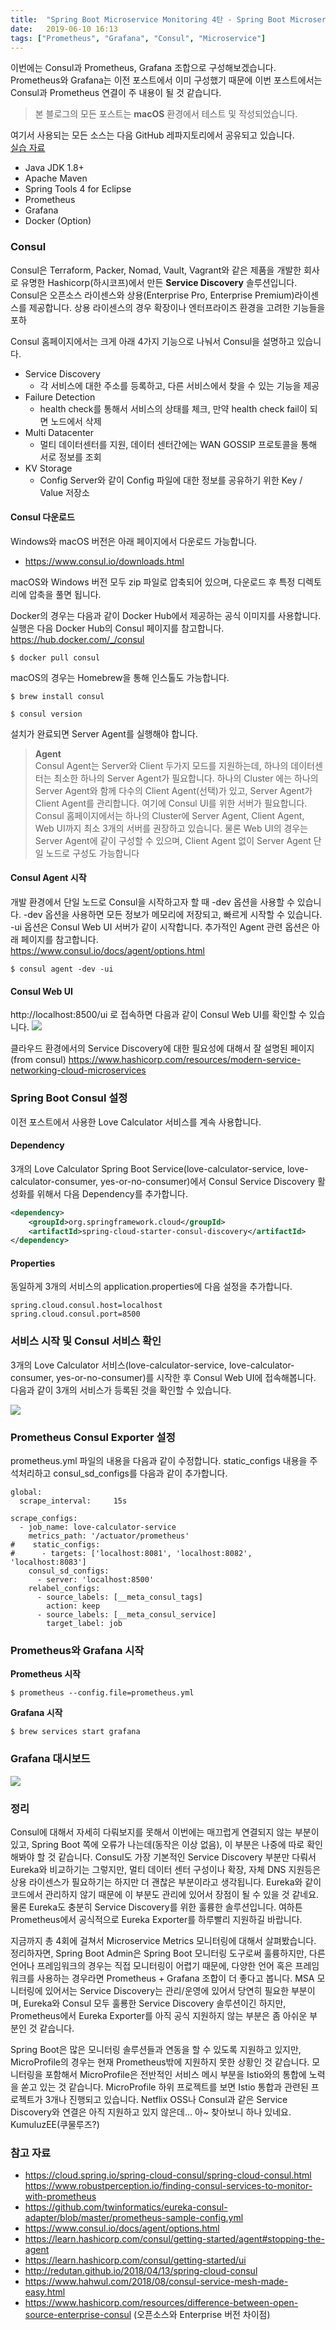 ```yaml
---
title:  "Spring Boot Microservice Monitoring 4탄 - Spring Boot Microservice Monitoring with Consul, Prometheus and Grafana"
date:   2019-06-10 16:13
tags: ["Prometheus", "Grafana", "Consul", "Microservice"]
---
```


이번에는 Consul과 Prometheus, Grafana 조합으로 구성해보겠습니다. Prometheus와 Grafana는 이전 포스트에서 이미 구성했기 때문에 이번 포스트에서는 Consul과 Prometheus 연결이 주 내용이 될 것 같습니다.

> 본 블로그의 모든 포스트는 **macOS** 환경에서 테스트 및 작성되었습니다.  

여기서 사용되는 모든 소스는 다음 GitHub 레파지토리에서 공유되고 있습니다.  
[실습 자료](https://github.com/MangDan/spring-boot-monitoring)

* Java JDK 1.8+
* Apache Maven
* Spring Tools 4 for Eclipse
* Prometheus
* Grafana
* Docker (Option)

### Consul
Consul은 Terraform, Packer, Nomad, Vault, Vagrant와 같은 제품을 개발한 회사로 유명한 Hashicorp(하시코프)에서 만든 **Service Discovery** 솔루션입니다. Consul은 오픈소스 라이센스와 상용(Enterprise Pro, Enterprise Premium)라이센스를 제공합니다. 상용 라이센스의 경우 확장이나 엔터프라이즈 환경을 고려한 기능들을 포하

Consul 홈페이지에서는 크게 아래 4가지 기능으로 나눠서 Consul을 설명하고 있습니다.
* Service Discovery
  * 각 서비스에 대한 주소를 등록하고, 다른 서비스에서 찾을 수 있는 기능을 제공
* Failure Detection
  * health check를 통해서 서비스의 상태를 체크, 만약 health check fail이 되면 노드에서 삭제
* Multi Datacenter
  * 멀티 데이터센터를 지원, 데이터 센터간에는 WAN GOSSIP 프로토콜을 통해 서로 정보를 조회
* KV Storage
  * Config Server와 같이 Config 파일에 대한 정보를 공유하기 위한 Key / Value 저장소

#### Consul 다운로드
Windows와 macOS 버전은 아래 페이지에서 다운로드 가능합니다.
* https://www.consul.io/downloads.html

macOS와 Windows 버전 모두 zip 파일로 압축되어 있으며, 다운로드 후 특정 디렉토리에 압축을 풀면 됩니다.

Docker의 경우는 다음과 같이 Docker Hub에서 제공하는 공식 이미지를 사용합니다. 실행은 다음 Docker Hub의 Consul 페이지를 참고합니다.  
https://hub.docker.com/_/consul
```
$ docker pull consul
```

macOS의 경우는 Homebrew을 통해 인스톨도 가능합니다.
```
$ brew install consul

$ consul version
```

설치가 완료되면 Server Agent를 실행해야 합니다. 

> **Agent**  
> Consul Agent는 Server와 Client 두가지 모드를 지원하는데, 하나의 데이터센터는 최소한 하나의 Server Agent가 필요합니다. 하나의 Cluster 에는 하나의 Server Agent와 함께 다수의 Client Agent(선택)가 있고, Server Agent가 Client Agent를 관리합니다. 여기에 Consul UI를 위한 서버가 필요합니다. Consul 홈페이지에서는 하나의 Cluster에 Server Agent, Client Agent, Web UI까지 최소 3개의 서버를 권장하고 있습니다. 물론 Web UI의 경우는 Server Agent에 같이 구성할 수 있으며, Client Agent 없이 Server Agent 단일 노드로 구성도 가능합니다

#### Consul Agent 시작
개발 환경에서 단일 노드로 Consul을 시작하고자 할 때 -dev 옵션을 사용할 수 있습니다. -dev 옵션을 사용하면 모든 정보가 메모리에 저장되고, 빠르게 시작할 수 있습니다. -ui 옵션은 Consul  Web UI 서버가 같이 시작합니다. 추가적인 Agent 관련 옵션은 아래 페이지를 참고합니다.  
https://www.consul.io/docs/agent/options.html

```
$ consul agent -dev -ui
```

#### Consul Web UI
http://localhost:8500/ui 로 접속하면 다음과 같이 Consul Web UI를 확인할 수 있습니다.
![](../assets/images/msa-monitoring-consul-web-ui.png)


클라우드 환경에서의 Service Discovery에 대한 필요성에 대해서 잘 설명된 페이지 (from consul)
https://www.hashicorp.com/resources/modern-service-networking-cloud-microservices

### Spring Boot Consul 설정
이전 포스트에서 사용한 Love Calculator 서비스를 계속 사용합니다.

#### Dependency
3개의 Love Calculator Spring Boot Service(love-calculator-service, love-calculator-consumer, yes-or-no-consumer)에서 Consul Service Discovery 활성화를 위해서 다음 Dependency를 추가합니다.

```xml
<dependency>
    <groupId>org.springframework.cloud</groupId>
    <artifactId>spring-cloud-starter-consul-discovery</artifactId>
</dependency>
```

#### Properties
동일하게 3개의 서비스의 application.properties에 다음 설정을 추가합니다.
```properties
spring.cloud.consul.host=localhost
spring.cloud.consul.port=8500
```

### 서비스 시작 및 Consul 서비스 확인
3개의 Love Calculator 서비스(love-calculator-service, love-calculator-consumer, yes-or-no-consumer)를 시작한 후 Consul Web UI에 접속해봅니다. 다음과 같이 3개의 서비스가 등록된 것을 확인할 수 있습니다.

![](../assets/images/msa-monitoring-consul-registered-services.png)

### Prometheus Consul Exporter 설정
prometheus.yml 파일의 내용을 다음과 같이 수정합니다. static_configs 내용을 주석처리하고 consul_sd_configs를 다음과 같이 추가합니다.

```properties
global:
  scrape_interval:     15s

scrape_configs:
  - job_name: love-calculator-service
    metrics_path: '/actuator/prometheus'
#    static_configs:
#      - targets: ['localhost:8081', 'localhost:8082', 'localhost:8083']
    consul_sd_configs:
      - server: 'localhost:8500'
    relabel_configs:
      - source_labels: [__meta_consul_tags]
        action: keep
      - source_labels: [__meta_consul_service]
        target_label: job
```

### Prometheus와 Grafana 시작

**Prometheus 시작**
```
$ prometheus --config.file=prometheus.yml
```

**Grafana 시작**
```
$ brew services start grafana
```

### Grafana 대시보드
![](../assets/images/msa-monitoring-grafana-consul-prom-dashboard.png)

### 정리
Consul에 대해서 자세히 다뤄보지를 못해서 이번에는 매끄럽게 연결되지 않는 부분이 있고, Spring Boot 쪽에 오류가 나는데(동작은 이상 없음), 이 부분은 나중에 따로 확인해봐야 할 것 같습니다. Consul도 가장 기본적인 Service Discovery 부분만 다뤄서 Eureka와 비교하기는 그렇지만, 멀티 데이터 센터 구성이나 확장, 자체 DNS 지원등은 상용 라이센스가 필요하기는 하지만 더 괜찮은 부분이라고 생각됩니다. Eureka와 같이 코드에서 관리하지 않기 때문에 이 부분도 관리에 있어서 장점이 될 수 있을 것 같네요. 물론 Eureka도 충분히 Service Discovery를 위한 훌륭한 솔루션입니다. 여하튼 Prometheus에서 공식적으로 Eureka Exporter를 하루빨리 지원하길 바랍니다.

지금까지 총 4회에 걸쳐서 Microservice Metrics 모니터링에 대해서 살펴봤습니다. 
정리하자면, Spring Boot Admin은 Spring Boot 모니터링 도구로써 훌륭하지만, 다른 언어나 프레임워크의 경우는 직접 모니터링이 어렵기 때문에, 다양한 언어 혹은 프레임워크를 사용하는 경우라면 Prometheus + Grafana 조합이 더 좋다고 봅니다. MSA 모니터링에 있어서는 Service Discovery는 관리/운영에 있어서 당연히 필요한 부분이며, Eureka와 Consul 모두 훌룡한 Service Discovery 솔루션이긴 하지만, Prometheus에서 Eureka Exporter를 아직 공식 지원하지 않는 부분은 좀 아쉬운 부분인 것 같습니다.

Spring Boot은 많은 모니터링 솔루션들과 연동을 할 수 있도록 지원하고 있지만, MicroProfile의 경우는 현재 Prometheus밖에 지원하지 못한 상황인 것 같습니다. 모니터링을 포함해서 MicroProfile은 전반적인 서비스 메시 부분을 Istio와의 통합에 노력을 쏟고 있는 것 같습니다. MicroProfile 하위 프로젝트를 보면 Istio 통합과 관련된 프로젝트가 3개나 진행되고 있습니다. Netflix OSS나 Consul과 같은 Service Discovery와 연결은 아직 지원하고 있지 않은데... 아~ 찾아보니 하나 있네요. KumuluzEE(쿠물루즈?)


### 참고 자료
* https://cloud.spring.io/spring-cloud-consul/spring-cloud-consul.html  
https://www.robustperception.io/finding-consul-services-to-monitor-with-prometheus  
* https://github.com/twinformatics/eureka-consul-adapter/blob/master/prometheus-sample-config.yml  
* https://www.consul.io/docs/agent/options.html  
* https://learn.hashicorp.com/consul/getting-started/agent#stopping-the-agent
* https://learn.hashicorp.com/consul/getting-started/ui
* http://redutan.github.io/2018/04/13/spring-cloud-consul
* https://www.hahwul.com/2018/08/consul-service-mesh-made-easy.html
* https://www.hashicorp.com/resources/difference-between-open-source-enterprise-consul (오픈소스와 Enterprise 버전 차이점)